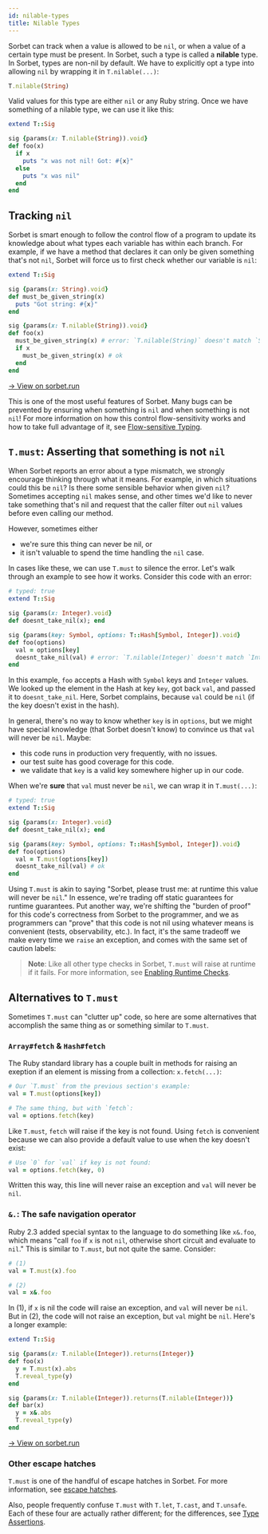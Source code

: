 ```yaml
---
id: nilable-types
title: Nilable Types
---
```


Sorbet can track when a value is allowed to be `nil`, or when a value of a
certain type must be present. In Sorbet, such a type is called a **nilable**
type. In Sorbet, types are non-nil by default. We have to explicitly opt a type
into allowing `nil` by wrapping it in `T.nilable(...)`:

```ruby
T.nilable(String)
```

Valid values for this type are either `nil` or any Ruby string. Once we have
something of a nilable type, we can use it like this:

```ruby
extend T::Sig

sig {params(x: T.nilable(String)).void}
def foo(x)
  if x
    puts "x was not nil! Got: #{x}"
  else
    puts "x was nil"
  end
end
```

## Tracking `nil`

Sorbet is smart enough to follow the control flow of a program to update
its knowledge about what types each variable has within each branch. For
example, if we have a method that declares it can only be given something that's
not `nil`, Sorbet will force us to first check whether our variable is `nil`:

```ruby
extend T::Sig

sig {params(x: String).void}
def must_be_given_string(x)
  puts "Got string: #{x}"
end

sig {params(x: T.nilable(String)).void}
def foo(x)
  must_be_given_string(x) # error: `T.nilable(String)` doesn't match `String` for argument `x`
  if x
    must_be_given_string(x) # ok
  end
end
```

<a href="https://sorbet.run/#extend%20T%3A%3ASig%0A%0Asig%20%7Bparams(x%3A%20String).void%7D%0Adef%20must_be_given_string(x)%0A%20%20puts%20%22Got%20string%3A%20%23%7Bx%7D%22%0Aend%0A%0Asig%20%7Bparams(x%3A%20T.nilable(String)).void%7D%0Adef%20foo(x)%0A%20%20must_be_given_string(x)%20%23%20error%3A%20%0A%20%20if%20x%0A%20%20%20%20must_be_given_string(x)%20%23%20ok%0A%20%20end%0Aend">→ View on sorbet.run</a>

This is one of the most useful features of Sorbet. Many bugs can be prevented by
ensuring when something is `nil` and when something is not `nil`! For more
information on how this control flow-sensitivity works and how to take full
advantage of it, see [Flow-sensitive Typing](flow-sensitive.md).


## `T.must`: Asserting that something is not `nil`

When Sorbet reports an error about a type mismatch, we strongly encourage
thinking through what it means. For example, in which situations could this be
`nil`? Is there some sensible behavior when given `nil`? Sometimes accepting
`nil` makes sense, and other times we'd like to never take something that's nil
and request that the caller filter out `nil` values before even calling our
method.

However, sometimes either

- we're sure this thing can never be nil, or
- it isn't valuable to spend the time handling the `nil` case.

In cases like these, we can use `T.must` to silence the error. Let's walk
through an example to see how it works. Consider this code with an error:

```ruby
# typed: true
extend T::Sig

sig {params(x: Integer).void}
def doesnt_take_nil(x); end

sig {params(key: Symbol, options: T::Hash[Symbol, Integer]).void}
def foo(options)
  val = options[key]
  doesnt_take_nil(val) # error: `T.nilable(Integer)` doesn't match `Integer` for argument `x`
end
```

In this example, `foo` accepts a Hash with `Symbol` keys and `Integer` values.
We looked up the element in the Hash at key `key`, got back `val`, and passed
it to `doesnt_take_nil`. Here, Sorbet complains, because `val` could be `nil`
(if the key doesn't exist in the hash).

In general, there's no way to know whether `key` is in `options`, but we might
have special knowledge (that Sorbet doesn't know) to convince us that `val` will
never be `nil`. Maybe:

- this code runs in production very frequently, with no issues.
- our test suite has good coverage for this code.
- we validate that `key` is a valid key somewhere higher up in our code.

When we're **sure** that `val` must never be `nil`, we can wrap it in `T.must(...)`:

```ruby
# typed: true
extend T::Sig

sig {params(x: Integer).void}
def doesnt_take_nil(x); end

sig {params(key: Symbol, options: T::Hash[Symbol, Integer]).void}
def foo(options)
  val = T.must(options[key])
  doesnt_take_nil(val) # ok
end
```

Using `T.must` is akin to saying "Sorbet, please trust me: at runtime this value
will never be `nil`." In essence, we're trading off static guarantees for
runtime guarantees. Put another way, we're shifting the "burden of proof" for
this code's correctness from Sorbet to the programmer, and we as programmers can
"prove" that this code is not nil using whatever means is convenient (tests,
observability, etc.). In fact, it's the same tradeoff we make every time we
`raise` an exception, and comes with the same set of caution labels:

> **Note**: Like all other type checks in Sorbet, `T.must` will raise at runtime
> if it fails. For more information, see [Enabling Runtime Checks](runtime.md).


## Alternatives to `T.must`

Sometimes `T.must` can "clutter up" code, so here are some alternatives that
accomplish the same thing as or something similar to `T.must`.


### `Array#fetch` & `Hash#fetch`

The Ruby standard library has a couple built in methods for raising an exeption
if an element is missing from a collection: `x.fetch(...)`:

```ruby
# Our `T.must` from the previous section's example:
val = T.must(options[key])

# The same thing, but with `fetch`:
val = options.fetch(key)
```

Like `T.must`, `fetch` will raise if the key is not found. Using `fetch` is
convenient because we can also provide a default value to use when the key
doesn't exist:

```ruby
# Use `0` for `val` if key is not found:
val = options.fetch(key, 0)
```

Written this way, this line will never raise an exception and `val` will never
be `nil`.

### `&.`: The safe navigation operator

Ruby 2.3 added special syntax to the language to do something like `x&.foo`,
which means "call `foo` if `x` is not `nil`, otherwise short circuit and
evaluate to `nil`." This is similar to `T.must`, but not quite the same.
Consider:

```ruby
# (1)
val = T.must(x).foo

# (2)
val = x&.foo
```

In (1), if `x` is nil the code will raise an exception, and `val` will never be
`nil`. But in (2), the code will not raise an exception, but `val` might be
`nil`. Here's a longer example:

```ruby
extend T::Sig

sig {params(x: T.nilable(Integer)).returns(Integer)}
def foo(x)
  y = T.must(x).abs
  T.reveal_type(y)
end

sig {params(x: T.nilable(Integer)).returns(T.nilable(Integer))}
def bar(x)
  y = x&.abs
  T.reveal_type(y)
end
```

<a href="https://sorbet.run/#extend%20T%3A%3ASig%0A%0Asig%20%7Bparams(x%3A%20T.nilable(Integer)).returns(Integer)%7D%0Adef%20foo(x)%0A%20%20y%20%3D%20T.must(x).abs%0A%20%20T.reveal_type(y)%0Aend%0A%0Asig%20%7Bparams(x%3A%20T.nilable(Integer)).returns(T.nilable(Integer))%7D%0Adef%20bar(x)%0A%20%20y%20%3D%20x%26.abs%0A%20%20T.reveal_type(y)%0Aend">→ View on sorbet.run</a>


### Other escape hatches

`T.must` is one of the handful of escape hatches in Sorbet. For more
information, see [escape hatches](troubleshooting.md#escape-hatches).

Also, people frequently confuse `T.must` with `T.let`, `T.cast`, and `T.unsafe`.
Each of these four are actually rather different; for the differences, see [Type
Assertions](type-assertions.md).
